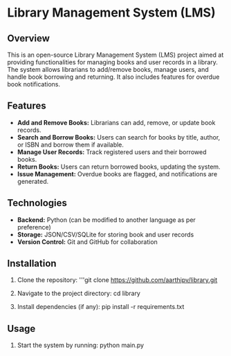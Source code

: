 # Library Management System (LMS)

## Overview
This is an open-source Library Management System (LMS) project aimed at providing functionalities for managing books and user records in a library. The system allows librarians to add/remove books, manage users, and handle book borrowing and returning. It also includes features for overdue book notifications.

## Features
- **Add and Remove Books:** Librarians can add, remove, or update book records.
- **Search and Borrow Books:** Users can search for books by title, author, or ISBN and borrow them if available.
- **Manage User Records:** Track registered users and their borrowed books.
- **Return Books:** Users can return borrowed books, updating the system.
- **Issue Management:** Overdue books are flagged, and notifications are generated.

## Technologies
- **Backend:** Python (can be modified to another language as per preference)
- **Storage:** JSON/CSV/SQLite for storing book and user records
- **Version Control:** Git and GitHub for collaboration

## Installation
1. Clone the repository:
'''git clone https://github.com/aarthipv/library.git

2. Navigate to the project directory:
cd library

3. Install dependencies (if any):
pip install -r requirements.txt


## Usage
1. Start the system by running:
python main.py
